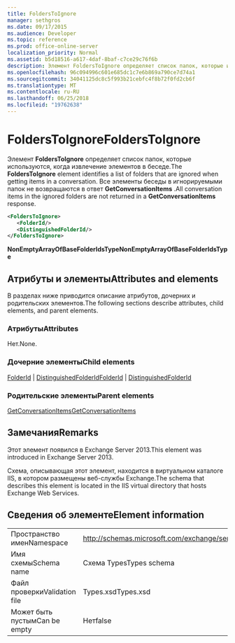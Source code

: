 ```yaml
---
title: FoldersToIgnore
manager: sethgros
ms.date: 09/17/2015
ms.audience: Developer
ms.topic: reference
ms.prod: office-online-server
localization_priority: Normal
ms.assetid: b5d18516-a617-4daf-8baf-c7ce29c76f6b
description: Элемент FoldersToIgnore определяет список папок, которые используются, когда извлечение элементов в беседе. Все элементы беседы в игнорируемыми папок не возвращаются в ответ GetConversationItems.
ms.openlocfilehash: 96c094996c601e685dc1c7e6b869a790ce7d74a1
ms.sourcegitcommit: 34041125dc8c5f993b21cebfc4f8b72f0fd2cb6f
ms.translationtype: MT
ms.contentlocale: ru-RU
ms.lasthandoff: 06/25/2018
ms.locfileid: "19762638"
---
```

# <a name="folderstoignore"></a><span data-ttu-id="2392e-104">FoldersToIgnore</span><span class="sxs-lookup"><span data-stu-id="2392e-104">FoldersToIgnore</span></span>

<span data-ttu-id="2392e-105">Элемент **FoldersToIgnore** определяет список папок, которые используются, когда извлечение элементов в беседе.</span><span class="sxs-lookup"><span data-stu-id="2392e-105">The **FoldersToIgnore** element identifies a list of folders that are ignored when getting items in a conversation.</span></span> <span data-ttu-id="2392e-106">Все элементы беседы в игнорируемыми папок не возвращаются в ответ **GetConversationItems** .</span><span class="sxs-lookup"><span data-stu-id="2392e-106">All conversation items in the ignored folders are not returned in a **GetConversationItems** response.</span></span> 
  
```XML
<FoldersToIgnore>
   <FolderId/>
   <DistinguishedFolderId/>
</FoldersToIgnore>
```

 <span data-ttu-id="2392e-107">**NonEmptyArrayOfBaseFolderIdsType**</span><span class="sxs-lookup"><span data-stu-id="2392e-107">**NonEmptyArrayOfBaseFolderIdsType**</span></span>
## <a name="attributes-and-elements"></a><span data-ttu-id="2392e-108">Атрибуты и элементы</span><span class="sxs-lookup"><span data-stu-id="2392e-108">Attributes and elements</span></span>

<span data-ttu-id="2392e-109">В разделах ниже приводится описание атрибутов, дочерних и родительских элементов.</span><span class="sxs-lookup"><span data-stu-id="2392e-109">The following sections describe attributes, child elements, and parent elements.</span></span>
  
### <a name="attributes"></a><span data-ttu-id="2392e-110">Атрибуты</span><span class="sxs-lookup"><span data-stu-id="2392e-110">Attributes</span></span>

<span data-ttu-id="2392e-111">Нет.</span><span class="sxs-lookup"><span data-stu-id="2392e-111">None.</span></span>
  
### <a name="child-elements"></a><span data-ttu-id="2392e-112">Дочерние элементы</span><span class="sxs-lookup"><span data-stu-id="2392e-112">Child elements</span></span>

<span data-ttu-id="2392e-113">[FolderId](folderid.md) | [DistinguishedFolderId](distinguishedfolderid.md)</span><span class="sxs-lookup"><span data-stu-id="2392e-113">[FolderId](folderid.md) | [DistinguishedFolderId](distinguishedfolderid.md)</span></span>
  
### <a name="parent-elements"></a><span data-ttu-id="2392e-114">Родительские элементы</span><span class="sxs-lookup"><span data-stu-id="2392e-114">Parent elements</span></span>

[<span data-ttu-id="2392e-115">GetConversationItems</span><span class="sxs-lookup"><span data-stu-id="2392e-115">GetConversationItems</span></span>](getconversationitems.md)
  
## <a name="remarks"></a><span data-ttu-id="2392e-116">Замечания</span><span class="sxs-lookup"><span data-stu-id="2392e-116">Remarks</span></span>

<span data-ttu-id="2392e-117">Этот элемент появился в Exchange Server 2013.</span><span class="sxs-lookup"><span data-stu-id="2392e-117">This element was introduced in Exchange Server 2013.</span></span>
  
<span data-ttu-id="2392e-118">Схема, описывающая этот элемент, находится в виртуальном каталоге IIS, в котором размещены веб-службы Exchange.</span><span class="sxs-lookup"><span data-stu-id="2392e-118">The schema that describes this element is located in the IIS virtual directory that hosts Exchange Web Services.</span></span>
  
## <a name="element-information"></a><span data-ttu-id="2392e-119">Сведения об элементе</span><span class="sxs-lookup"><span data-stu-id="2392e-119">Element information</span></span>

|||
|:-----|:-----|
|<span data-ttu-id="2392e-120">Пространство имен</span><span class="sxs-lookup"><span data-stu-id="2392e-120">Namespace</span></span>  <br/> |http://schemas.microsoft.com/exchange/services/2006/types  <br/> |
|<span data-ttu-id="2392e-121">Имя схемы</span><span class="sxs-lookup"><span data-stu-id="2392e-121">Schema name</span></span>  <br/> |<span data-ttu-id="2392e-122">Схема Types</span><span class="sxs-lookup"><span data-stu-id="2392e-122">Types schema</span></span>  <br/> |
|<span data-ttu-id="2392e-123">Файл проверки</span><span class="sxs-lookup"><span data-stu-id="2392e-123">Validation file</span></span>  <br/> |<span data-ttu-id="2392e-124">Types.xsd</span><span class="sxs-lookup"><span data-stu-id="2392e-124">Types.xsd</span></span>  <br/> |
|<span data-ttu-id="2392e-125">Может быть пустым</span><span class="sxs-lookup"><span data-stu-id="2392e-125">Can be empty</span></span>  <br/> |<span data-ttu-id="2392e-126">Нет</span><span class="sxs-lookup"><span data-stu-id="2392e-126">false</span></span>  <br/> |
   

